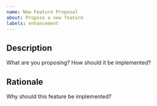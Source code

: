 ```yaml
---
name: New Feature Proposal
about: Propose a new feature
labels: enhancement
---
```


## Description

What are you proposing? How should it be implemented?

## Rationale

Why should this feature be implemented?
